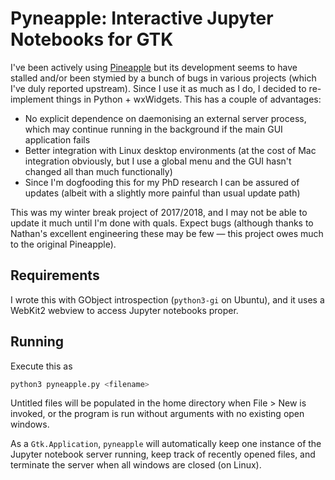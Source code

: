 # Pyneapple: Interactive Jupyter Notebooks for GTK

I've been actively using [Pineapple](http://github.com/nwhitehead/pineapple) but its development seems to have stalled and/or been stymied by a bunch of bugs in various projects (which I've duly reported upstream). Since I use it as much as I do, I decided to re-implement things in Python + wxWidgets. This has a couple of advantages:

- No explicit dependence on daemonising an external server process, which may continue running in the background if the main GUI application fails
- Better integration with Linux desktop environments (at the cost of Mac integration obviously, but I use a global menu and the GUI hasn't changed all than much functionally)
- Since I'm dogfooding this for my PhD research I can be assured of updates (albeit with a slightly more painful than usual update path)

This was my winter break project of 2017/2018, and I may not be able to update it much until I'm done with quals. Expect bugs (although thanks to Nathan's excellent engineering these may be few — this project owes much to the original Pineapple).


## Requirements

I wrote this with GObject introspection (`python3-gi` on Ubuntu), and it uses a WebKit2 webview to access Jupyter notebooks proper.

## Running

Execute this as 

```python
python3 pyneapple.py <filename>
```

Untitled files will be populated in the home directory when File > New is invoked, or the program is run without arguments with no existing open windows.

As a `Gtk.Application`, `pyneapple` will automatically keep one instance of the Jupyter notebook server running, keep track of recently opened files, and terminate the server when all windows are closed (on Linux).
